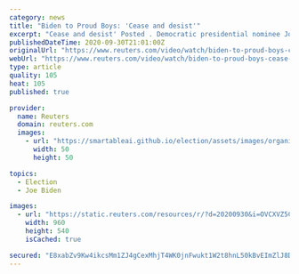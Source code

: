 ```yaml
---
category: news
title: "Biden to Proud Boys: 'Cease and desist'"
excerpt: "Cease and desist' Posted . Democratic presidential nominee Joe Biden on Wednesday denounced the right-wing Proud Boys group after President Trump to"
publishedDateTime: 2020-09-30T21:01:00Z
originalUrl: "https://www.reuters.com/video/watch/biden-to-proud-boys-cease-and-desist-idOVCXVZ5CV?chan=6g5ka85"
webUrl: "https://www.reuters.com/video/watch/biden-to-proud-boys-cease-and-desist-idOVCXVZ5CV?chan=6g5ka85"
type: article
quality: 105
heat: 105
published: true

provider:
  name: Reuters
  domain: reuters.com
  images:
    - url: "https://smartableai.github.io/election/assets/images/organizations/reuters.com-50x50.jpg"
      width: 50
      height: 50

topics:
  - Election
  - Joe Biden

images:
  - url: "https://static.reuters.com/resources/r/?d=20200930&i=OVCXVZ5CV&r=OVCXVZ5CV&t=2"
    width: 960
    height: 540
    isCached: true

secured: "E8xabZv9Kw4ikcsMm1ZJ4gCexMhjT4WK0jnFwukt1W2t8hnL50kBvEImZlJ8DD0P/CR68Uo3mB+C5LWThGA4oS+lK+5R6T6uLB09e95DhGlTqsGvustSee37BlJfGSxWHge91EMtbhfRijsHoEIhpYrhU9TTkp9uH6Yu0qQGVFszjXBvQfb6n8GmHMBERUhmQgXmHx6e80H1ZWJDC7V3MPpcDHTJaaIeM4QLncqJ7OapgSFdqOZZcjF+dcaTwURG15llkWzgK6lNtHCI6ZGoWjEjexYtSJX/IPGswi3WghgFTR0ow9wzZZaDvUkWLdTtlTQElU43WngUJF5wQc18JJKPv17bChEzgX9LnWx3qeg=;jYG/UDdgSIwVHtW66SoOuw=="
---
```


